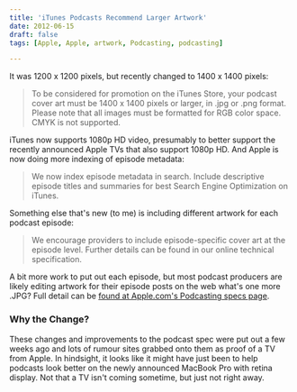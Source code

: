 ```yaml
---
title: 'iTunes Podcasts Recommend Larger Artwork'
date: 2012-06-15
draft: false
tags: [Apple, Apple, artwork, Podcasting, podcasting]

---
```


It was 1200 x 1200 pixels, but recently changed to 1400 x 1400 pixels:

> To be considered for promotion on the iTunes Store, your podcast cover art must be 1400 x 1400 pixels or larger, in .jpg or .png format. Please note that all images must be formatted for RGB color space. CMYK is not supported.

iTunes now supports 1080p HD video, presumably to better support the recently announced Apple TVs that also support 1080p HD. And Apple is now doing more indexing of episode metadata:

> We now index episode metadata in search. Include descriptive episode titles and summaries for best Search Engine Optimization on iTunes.

Something else that's new (to me) is including different artwork for each podcast episode:

> We encourage providers to include episode-specific cover art at the episode level. Further details can be found in our online technical specification.

A bit more work to put out each episode, but most podcast producers are likely editing artwork for their episode posts on the web what's one more .JPG? Full detail can be [found at Apple.com's Podcasting specs page](http://www.apple.com/itunes/podcasts/specs.html).

### Why the Change?

These changes and improvements to the podcast spec were put out a few weeks ago and lots of rumour sites grabbed onto them as proof of a TV from Apple. In hindsight, it looks like it might have just been to help podcasts look better on the newly announced MacBook Pro with retina display. Not that a TV isn't coming sometime, but just not right away.